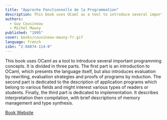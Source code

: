 ```yaml
---
title: "Approche Fonctionnelle de la Programmation"
description: This book uses OCaml as a tool to introduce several important programming concepts.
authors:
  - Guy Cousineau
  - Michel Mauny
published: "1995"
cover: books/cousineau-mauny-fr.gif
language: french
isbn: "2-84074-114-8"
---
```


This book uses OCaml as a tool to introduce several important
programming concepts. It is divided in three parts. The first part is an
introduction to OCaml, which presents the language itself, but also
introduces evaluation by rewriting, evaluation strategies and proofs of
programs by induction. The second part is dedicated to the description
of application programs which belong to various fields and might
interest various types of readers or students. Finally, the third part
is dedicated to implementation. It describes interpretation then
compilation, with brief descriptions of memory management and type
synthesis.

[Book Website](http://pauillac.inria.fr/cousineau-mauny/main-fr.html)